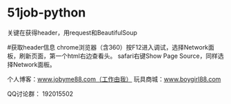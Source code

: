 # 51job-python
关键在获得header，用request和BeautifulSoup

#获取header信息
chrome浏览器（含360）按F12进入调试，选择Network面板，刷新页面，第一个html右边查看头。
safari右键Show Page Source，同样选择Network面板。

个人博客：www.jobyme88.com（工作由我）
玩具商城：www.boygirl88.com

QQ讨论群： 192015502
